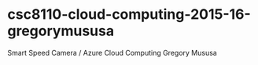 # csc8110-cloud-computing-2015-16-gregorymususa
Smart Speed Camera / Azure Cloud Computing
Gregory Mususa
